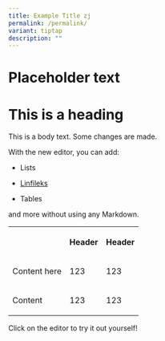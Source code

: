 ```yaml
---
title: Example Title zj
permalink: /permalink/
variant: tiptap
description: ""
---
```

<h1>Placeholder text</h1><h1>This is a heading</h1><p>This is a body text. Some changes are made.</p><p>With the new editor, you can add:</p><ul data-tight="true" class="tight"><li><p>Lists</p></li><li><p><a href="/files/balloon copy 3.pdf" rel="noopener noreferrer nofollow" target="_blank">Linfileks</a></p></li><li><p>Tables</p></li></ul><p>and more without using any Markdown.</p><table><tbody><tr><th rowspan="1" colspan="1"><p></p></th><th rowspan="1" colspan="1"><p>Header</p></th><th rowspan="1" colspan="1"><p>Header</p></th></tr><tr><td rowspan="1" colspan="1"><p>Content here</p></td><td rowspan="1" colspan="1"><p>123</p></td><td rowspan="1" colspan="1"><p>123</p></td></tr><tr><td rowspan="1" colspan="1"><p>Content</p></td><td rowspan="1" colspan="1"><p>123</p></td><td rowspan="1" colspan="1"><p>123</p></td></tr></tbody></table><p>Click on the editor to try it out yourself!</p>